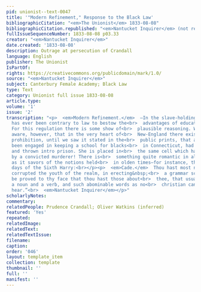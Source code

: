 ```yaml
---
pid: unionist--text-0047
title: '"Modern Refinement," Response to the Black Law'
bibliographicCitation: "<em>The Unionist</em> 1833-08-08"
bibliographicCitation.republished: "<em>Nantucket Inquirer</em> (not researched)"
fullIssueSequenceNumber: 1833-08-08 p03.33
creator: "<em>Nantucket Inquirer</em>"
date.created: '1833-08-08'
description: Outrage at persecution of Crandall
language: English
publisher: The Unionist
IsPartOf: 
rights: https://creativecommons.org/publicdomain/mark/1.0/
source: "<em>Nantucket Inquirer</em>"
subject: Canterbury Female Academy; Black Law
type: Text
category: Unionist full issue 1833-08-08
article.type: 
volume: '1'
issue: '2'
transcription: "<p>  <em>Modern Refinement.</em>  —In the slave-holding States it
  has ever been contrary to law to bestow the<br>  advantages of education on a negro.
  For this regulation there is some show of<br>  plausible reasoning. We were not
  aware, however, that in the very heart of<br>  New-England there existed any such
  prohibition, until we saw it stated in the<br>  public prints, that a lady who had
  been engaged in keeping a school for blacks<br>  in Connecticut, had been arrested
  and thrown intro prison. She is placed in<br>  the same cell which has been occupied
  by a convicted murderer! There is<br>  something quite romantic in all this—inasmuch
  as it savors of the notions held<br>  in olden times—for instance, the chivalric
  days of the Sixth Harry:<br></p><p>  <em>Cade.</em>  Thou hast most notoriously
  corrupted the youth of the realm, in erecting&nbsp;<br>  a grammar school. It will
  be proved to thy face that thou hast those about<br>  thee, that usually talk of
  a noun and a verb, and such abominable words as no<br>  christian can endure to
  hear.”<br>  <em>Nantucket Inquirer</em></p>"
scholarlyNotes: 
commentary: 
relatedPeople: Prudence Crandall; Oliver Watkins (inferred)
featured: 'Yes'
repeated: 
relatedImage: 
relatedText: 
relatedTextIssue: 
filename: 
caption: 
order: '046'
layout: template_item
collection: template
thumbnail: ''
full: ''
manifest: ''
---
```

